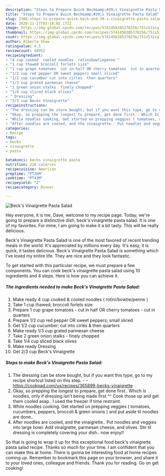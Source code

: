 ```yaml
---
description: "Steps to Prepare Quick Beck&amp;#39;s Vinaigrette Pasta Salad"
title: "Steps to Prepare Quick Beck&amp;#39;s Vinaigrette Pasta Salad"
slug: 2388-steps-to-prepare-quick-beck-and-39-s-vinaigrette-pasta-salad
date: 2020-11-27T03:18:02.172Z
image: https://img-global.cpcdn.com/recipes/5741456385376256/751x532cq70/becks-vinaigrette-pasta-salad-recipe-main-photo.jpg
thumbnail: https://img-global.cpcdn.com/recipes/5741456385376256/751x532cq70/becks-vinaigrette-pasta-salad-recipe-main-photo.jpg
cover: https://img-global.cpcdn.com/recipes/5741456385376256/751x532cq70/becks-vinaigrette-pasta-salad-recipe-main-photo.jpg
author: Alberta Shaw
ratingvalue: 4.5
reviewcount: 48952
recipeingredient:
- "4 cup cooked  cooled noodles  rotinibowtiepenne "
- "1 cup thawed broccoli forlets size"
- "1 cup grape tomatoes  cut in half OR cherry tomatoes  cut in quarters"
- "1/2 cup red pepper OR sweet peppers small sliced"
- "1/2 cup cucumber cut into cirles  then quarters"
- "1/3 cup grated parmesan cheese"
- "2 green onion stalks  finely chopped"
- "1/4 cup sliced black olives"
- " Dressing"
- "2/3 cup Becks Vinaigrette"
recipeinstructions:
- "The dressing can be store bought, but if you want this type, go to my recipe shortcut listed on this step.  https://cookpad.com/us/recipes/365899-becks-vinaigrette"
- "Okay, so prepping the longest to prepare, get done first.. Which Is noodles, only if dressing isn&#39;t being made first.^^ Cook those up and get them cooled asap.. I used the freezer if time restraint."
- "While noodles cooking. Get started on prepping veggies ( tomatoes, cucumbers, peppers, broccoli &amp; green onions )  and put aside til noodles are done.."
- "After noodles are cooled, and the vinaigrette.. Put noodles and veggies into large bowl. Add vinaigrette, parmesan cheese, and olives. Stir til dressing is completely covering your dish.. now enjoy!!"
categories:
- Recipe
tags:
- becks
- vinaigrette
- pasta

katakunci: becks vinaigrette pasta 
nutrition: 226 calories
recipecuisine: American
preptime: "PT26M"
cooktime: "PT43M"
recipeyield: "2"
recipecategory: Dinner

---
```



![Beck&#39;s Vinaigrette Pasta Salad](https://img-global.cpcdn.com/recipes/5741456385376256/751x532cq70/becks-vinaigrette-pasta-salad-recipe-main-photo.jpg)

Hey everyone, it is me, Dave, welcome to my recipe page. Today, we're going to prepare a distinctive dish, beck&#39;s vinaigrette pasta salad. It is one of my favorites. For mine, I am going to make it a bit tasty. This will be really delicious.

Beck&#39;s Vinaigrette Pasta Salad is one of the most favored of recent trending meals in the world. It's appreciated by millions every day. It's easy, it is quick, it tastes delicious. Beck&#39;s Vinaigrette Pasta Salad is something which I've loved my entire life. They are nice and they look fantastic.




To get started with this particular recipe, we must prepare a few components. You can cook beck&#39;s vinaigrette pasta salad using 10 ingredients and 4 steps. Here is how you can achieve it.

<!--inarticleads1-->

##### The ingredients needed to make Beck&#39;s Vinaigrette Pasta Salad:

1. Make ready 4 cup cooked &amp; cooled noodles ( rotini/bowtie/penne )
1. Take 1 cup thawed; broccoli forlets size
1. Prepare 1 cup grape tomatoes - cut in half OR cherry tomatoes - cut in quarters
1. Prepare 1/2 cup red pepper OR sweet peppers; small sliced
1. Get 1/2 cup cucumber; cut into cirles &amp; then quarters
1. Make ready 1/3 cup grated parmesan cheese
1. Take 2 green onion stalks - finely chopped
1. Take 1/4 cup sliced black olives
1. Make ready  Dressing
1. Get 2/3 cup Beck&#39;s Vinaigrette




<!--inarticleads2-->

##### Steps to make Beck&#39;s Vinaigrette Pasta Salad:

1. The dressing can be store bought, but if you want this type, go to my recipe shortcut listed on this step. -  - https://cookpad.com/us/recipes/365899-becks-vinaigrette
1. Okay, so prepping the longest to prepare, get done first.. Which Is noodles, only if dressing isn&#39;t being made first.^^ Cook those up and get them cooled asap.. I used the freezer if time restraint.
1. While noodles cooking. Get started on prepping veggies ( tomatoes, cucumbers, peppers, broccoli &amp; green onions )  and put aside til noodles are done..
1. After noodles are cooled, and the vinaigrette.. Put noodles and veggies into large bowl. Add vinaigrette, parmesan cheese, and olives. Stir til dressing is completely covering your dish.. now enjoy!!




So that is going to wrap it up for this exceptional food beck&#39;s vinaigrette pasta salad recipe. Thanks so much for your time. I am confident that you can make this at home. There is gonna be interesting food at home recipes coming up. Remember to bookmark this page on your browser, and share it to your loved ones, colleague and friends. Thank you for reading. Go on get cooking!
